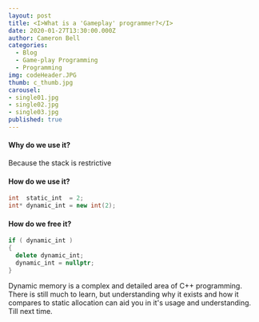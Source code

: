```yaml
---
layout: post
title: <I>What is a 'Gameplay' programmer?</I>
date: 2020-01-27T13:30:00.000Z
author: Cameron Bell
categories:
  - Blog
  - Game-play Programming
  - Programming
img: codeHeader.JPG
thumb: c_thumb.jpg
carousel:
- single01.jpg
- single02.jpg
- single03.jpg
published: true
---
```




#### Why do we use it?
Because the stack is restrictive


#### How do we use it?
```C++
int  static_int  = 2;
int* dynamic_int = new int(2);
```



#### How do we free it?
```C++
if ( dynamic_int )
{ 
  delete dynamic_int;
  dynamic_int = nullptr;
}
```

Dynamic memory is a complex and detailed area of C++ programming. There is still much to learn, but understanding why it exists and how it compares to static allocation can aid you in it's usage and understanding. Till next time.

